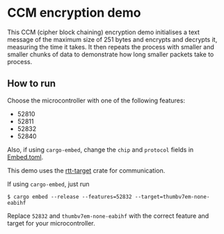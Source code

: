 # CCM encryption demo

This CCM (cipher block chaining) encryption demo initialises a text message of the maximum size of 251 bytes and encrypts and decrypts it, measuring the time it takes. It then repeats the process with smaller and smaller chunks of data to demonstrate how long smaller packets take to process.

## How to run

Choose the microcontroller with one of the following features:
- 52810
- 52811
- 52832
- 52840

Also, if using `cargo-embed`, change the `chip` and `protocol` fields in [Embed.toml](Embed.toml).

This demo uses the [rtt-target](https://crates.io/crates/rtt-target) crate for communication.

If using `cargo-embed`, just run

```console
$ cargo embed --release --features=52832 --target=thumbv7em-none-eabihf
```

Replace `52832` and `thumbv7em-none-eabihf` with the correct feature and target for your microcontroller.
